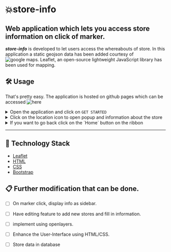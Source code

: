 # 💥store-info
## Web application which lets you access store information on click of marker.
***store-info*** is developed to let users access the whereabouts of store. In this application a static geojson data has been added courtesy of ![google maps](https://developers.google.com/maps/solutions/store-locator/simple-store-locator).  Leaflet, an open-source lightweight JavaScript library has been used for mapping. 
## 🛠️ Usage

That's pretty easy. The application is hosted on github pages which can be accessed ![here](https://github.com/amanbagrecha/store-info/)

<details><summary>Open the application and click on <code>GET STARTED</code></summary>
![img](https://github.com/amanbagrecha/store-info/blob/main/src/home.png)
</details>

<details><summary>Click on the location icon to open popup and information about the store</summary>
![img](https://github.com/amanbagrecha/store-info/blob/main/src/map_locator.gif)
</details>

<details><summary>If you want to go back click on the `Home` button on the ribbon</summary>
![img](https://github.com/amanbagrecha/store-info/blob/main/src/back_home.png)
</details>


---

## 🏁 Technology Stack

* [Leaflet](https://github.com/Leaflet/Leaflet)
* [HTML](https://www.w3.org/TR/html52/)
* [CSS](https://developer.mozilla.org/en-US/docs/Web/CSS)
* [Bootstrap](https://getbootstrap.com/)

## 📋 Further modification that can be done.
- [ ] On marker click, display info as sidebar.
- [ ] Have editing feature to add new stores and fill in information.
- [ ] implement using openlayers.
- [ ] Enhance the User-Interface using HTML/CSS.
- [ ] Store data in database


